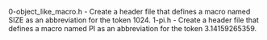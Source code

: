 0-object_like_macro.h - Create a header file that defines a macro named SIZE as an abbreviation for the token 1024.
1-pi.h - Create a header file that defines a macro named PI as an abbreviation for the token 3.14159265359.

